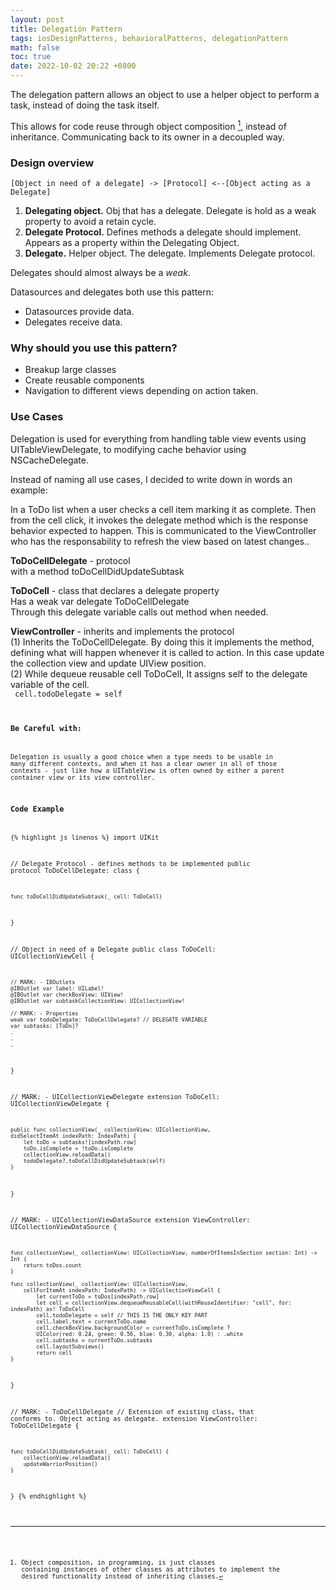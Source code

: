 ```yaml
---
layout: post
title: Delegation Pattern
tags: iosDesignPatterns, behavioralPatterns, delegationPattern
math: false
toc: true
date: 2022-10-02 20:22 +0800
---
```


The delegation pattern allows an object to use a helper object to perform a task, instead of doing the task itself.

This allows for code reuse through object composition [^first_footnote], instead of inheritance. Communicating back to its owner in a decoupled way.

### Design overview

`[Object in need of a delegate] -> [Protocol] <--[Object acting as a Delegate]`

1. **Delegating object.** Obj that has a delegate. Delegate is hold as a weak property to avoid a retain cycle.
2. **Delegate Protocol.** Defines methods a delegate should implement. Appears as a property within the Delegating Object.
3. **Delegate.** Helper object. The delegate. Implements Delegate protocol.

Delegates should almost always be a _weak_.

Datasources and delegates both use this pattern:

- Datasources provide data.
- Delegates receive data.

### Why should you use this pattern?

- Breakup large classes
- Create reusable components
- Navigation to different views depending on action taken.

### Use Cases

Delegation is used for everything from handling table view events using UITableViewDelegate, to modifying cache behavior using NSCacheDelegate.

Instead of naming all use cases, I decided to write down in words an example:

In a ToDo list when a user checks a cell item marking it as complete.
Then from the cell click, it invokes the delegate method which is the response behavior expected to happen. This is communicated to the ViewController who has the responsability to refresh the view based on latest changes..

**ToDoCellDelegate** - protocol \
with a method toDoCellDidUpdateSubtask

**ToDoCell** - class that declares a delegate property \
Has a weak var delegate ToDoCellDelegate \
Through this delegate variable calls out method when needed.

**ViewController** - inherits and implements the protocol \
(1) Inherits the ToDoCellDelegate. By doing this it implements the method, defining what will happen whenever it is called to action.
In this case update the collection view and update UIView position. \
(2) While dequeue reusable cell ToDoCell, It assigns self to the delegate variable of the cell. \
<code> cell.todoDelegate = self <code>

### Be Careful with:

Delegation is usually a good choice when a type needs to be usable in many different contexts, and when it has a clear owner in all of those contexts - just like how a UITableView is often owned by either a parent container view or its view controller.

### Code Example

{% highlight js linenos %}
import UIKit

// Delegate Protocol - defines methods to be implemented
public protocol ToDoCellDelegate: class {

    func toDoCellDidUpdateSubtask(_ cell: ToDoCell)

}

// Object in need of a Delegate
public class ToDoCell: UICollectionViewCell {

    // MARK: - IBOutlets
    @IBOutlet var label: UILabel!
    @IBOutlet var checkBoxView: UIView!
    @IBOutlet var subtaskCollectionView: UICollectionView!

    // MARK: - Properties
    weak var todoDelegate: ToDoCellDelegate? // DELEGATE VARIABLE
    var subtasks: [ToDo]?
    .
    .
    .

}

// MARK: - UICollectionViewDelegate
extension ToDoCell: UICollectionViewDelegate {

    public func collectionView(_ collectionView: UICollectionView,
    didSelectItemAt indexPath: IndexPath) {
        let toDo = subtasks![indexPath.row]
        toDo.isComplete = !toDo.isComplete
        collectionView.reloadData()
        todoDelegate?.toDoCellDidUpdateSubtask(self)
    }

}

// MARK: - UICollectionViewDataSource
extension ViewController: UICollectionViewDataSource {

    func collectionView(_ collectionView: UICollectionView, numberOfItemsInSection section: Int) -> Int {
        return toDos.count
    }

    func collectionView(_ collectionView: UICollectionView,
        cellForItemAt indexPath: IndexPath) -> UICollectionViewCell {
            let currentToDo = toDos[indexPath.row]
            let cell = collectionView.dequeueReusableCell(withReuseIdentifier: "cell", for: indexPath) as! ToDoCell
            cell.todoDelegate = self // THIS IS THE ONLY KEY PART
            cell.label.text = currentToDo.name
            cell.checkBoxView.backgroundColor = currentToDo.isComplete ?
            UIColor(red: 0.24, green: 0.56, blue: 0.30, alpha: 1.0) : .white
            cell.subtasks = currentToDo.subtasks
            cell.layoutSubviews()
            return cell
    }

}

// MARK: - ToDoCellDelegate
// Extension of existing class, that conforms to. Object acting as delegate.
extension ViewController: ToDoCellDelegate {

    func toDoCellDidUpdateSubtask(_ cell: ToDoCell) {
        collectionView.reloadData()
        updateWarriorPosition()
    }

}
{% endhighlight %}

[^first_footnote]: Object composition, in programming, is just classes containing instances of other classes as attributes to implement the desired functionality instead of inheriting classes.
